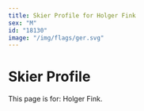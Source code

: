 ```yaml
---
title: Skier Profile for Holger Fink
sex: "M"
id: "18130"
image: "/img/flags/ger.svg" 
---
```


# Skier Profile

This page is for: Holger Fink.
    